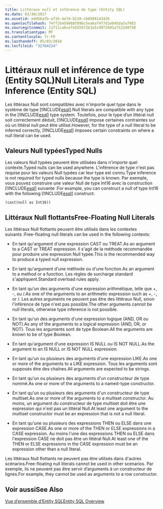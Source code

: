```yaml
---
title: Littéraux null et inférence de type (Entity SQL)
ms.date: 03/30/2017
ms.assetid: edd56afb-af1b-4e7d-b210-cb8998143426
ms.openlocfilehash: 74ff2b459488f896c5ea6af4f7d1e045da5a7983
ms.sourcegitcommit: 11f11ca6cefe555972b3a5c99729d1a7523d8f50
ms.translationtype: MT
ms.contentlocale: fr-FR
ms.lasthandoff: 05/03/2018
ms.locfileid: "32764214"
---
```

# <a name="null-literals-and-type-inference-entity-sql"></a><span data-ttu-id="71aef-102">Littéraux null et inférence de type (Entity SQL)</span><span class="sxs-lookup"><span data-stu-id="71aef-102">Null Literals and Type Inference (Entity SQL)</span></span>
<span data-ttu-id="71aef-103">Les littéraux Null sont compatibles avec n'importe quel type dans le système de type [!INCLUDE[esql](../../../../../../includes/esql-md.md)].</span><span class="sxs-lookup"><span data-stu-id="71aef-103">Null literals are compatible with any type in the [!INCLUDE[esql](../../../../../../includes/esql-md.md)] type system.</span></span> <span data-ttu-id="71aef-104">Toutefois, pour le type d’un littéral null soit correctement déduit, [!INCLUDE[esql](../../../../../../includes/esql-md.md)] impose certaines contraintes sur où un littéral null peut être utilisé.</span><span class="sxs-lookup"><span data-stu-id="71aef-104">However, for the type of a null literal to be inferred correctly, [!INCLUDE[esql](../../../../../../includes/esql-md.md)] imposes certain constraints on where a null literal can be used.</span></span>  
  
## <a name="typed-nulls"></a><span data-ttu-id="71aef-105">Valeurs Null typées</span><span class="sxs-lookup"><span data-stu-id="71aef-105">Typed Nulls</span></span>  
 <span data-ttu-id="71aef-106">Les valeurs Null typées peuvent être utilisées dans n'importe quel contexte.</span><span class="sxs-lookup"><span data-stu-id="71aef-106">Typed nulls can be used anywhere.</span></span> <span data-ttu-id="71aef-107">L'inférence de type n'est pas requise pour les valeurs Null typées car leur type est connu.</span><span class="sxs-lookup"><span data-stu-id="71aef-107">Type inference is not required for typed nulls because the type is known.</span></span> <span data-ttu-id="71aef-108">Par exemple, vous pouvez construire une valeur Null de type Int16 avec la construction [!INCLUDE[esql](../../../../../../includes/esql-md.md)] suivante :</span><span class="sxs-lookup"><span data-stu-id="71aef-108">For example, you can construct a null of type Int16 with the following [!INCLUDE[esql](../../../../../../includes/esql-md.md)] construct:</span></span>  
  
 `(cast(null as Int16))`  
  
## <a name="free-floating-null-literals"></a><span data-ttu-id="71aef-109">Littéraux Null flottants</span><span class="sxs-lookup"><span data-stu-id="71aef-109">Free-Floating Null Literals</span></span>  
 <span data-ttu-id="71aef-110">Les littéraux Null flottants peuvent être utilisés dans les contextes suivants :</span><span class="sxs-lookup"><span data-stu-id="71aef-110">Free-floating null literals can be used in the following contexts:</span></span>  
  
-   <span data-ttu-id="71aef-111">En tant qu'argument d'une expression CAST ou TREAT.</span><span class="sxs-lookup"><span data-stu-id="71aef-111">As an argument to a CAST or TREAT expression.</span></span> <span data-ttu-id="71aef-112">Il s'agit de la méthode recommandée pour produire une expression Null typée.</span><span class="sxs-lookup"><span data-stu-id="71aef-112">This is the recommended way to produce a typed null expression.</span></span>  
  
-   <span data-ttu-id="71aef-113">En tant qu'argument d'une méthode ou d'une fonction.</span><span class="sxs-lookup"><span data-stu-id="71aef-113">As an argument to a method or a function.</span></span> <span data-ttu-id="71aef-114">Les règles de surcharge standard s'appliquent.</span><span class="sxs-lookup"><span data-stu-id="71aef-114">Standard overload rules apply.</span></span>  
  
-   <span data-ttu-id="71aef-115">En tant qu'un des arguments d'une expression arithmétique, telle que +, -, ou /.</span><span class="sxs-lookup"><span data-stu-id="71aef-115">As one of the arguments to an arithmetic expression such as +, -, or /.</span></span> <span data-ttu-id="71aef-116">Les autres arguments ne peuvent pas être des littéraux Null, sinon l'inférence de type n'est pas possible.</span><span class="sxs-lookup"><span data-stu-id="71aef-116">The other arguments cannot be null literals, otherwise type inference is not possible.</span></span>  
  
-   <span data-ttu-id="71aef-117">En tant qu'un des arguments d'une expression logique (AND, OR ou NOT).</span><span class="sxs-lookup"><span data-stu-id="71aef-117">As any of the arguments to a logical expression (AND, OR, or NOT).</span></span> <span data-ttu-id="71aef-118">Tous les arguments sont de type Boolean.</span><span class="sxs-lookup"><span data-stu-id="71aef-118">All the arguments are known to be of type Boolean.</span></span>  
  
-   <span data-ttu-id="71aef-119">En tant qu'argument d'une expression IS NULL ou IS NOT NULL.</span><span class="sxs-lookup"><span data-stu-id="71aef-119">As the argument to an IS NULL or IS NOT NULL expression.</span></span>  
  
-   <span data-ttu-id="71aef-120">En tant qu'un ou plusieurs des arguments d'une expression LIKE.</span><span class="sxs-lookup"><span data-stu-id="71aef-120">As one or more of the arguments to a LIKE expression.</span></span> <span data-ttu-id="71aef-121">Tous les arguments sont supposés être des chaînes.</span><span class="sxs-lookup"><span data-stu-id="71aef-121">All arguments are expected to be strings.</span></span>  
  
-   <span data-ttu-id="71aef-122">En tant qu'un ou plusieurs des arguments d'un constructeur de type nommé.</span><span class="sxs-lookup"><span data-stu-id="71aef-122">As one or more of the arguments to a named-type constructor.</span></span>  
  
-   <span data-ttu-id="71aef-123">En tant qu'un ou plusieurs des arguments d'un constructeur de type multiset.</span><span class="sxs-lookup"><span data-stu-id="71aef-123">As one or more of the arguments to a multiset constructor.</span></span> <span data-ttu-id="71aef-124">Au moins, un argument du constructeur de type multiset doit être une expression qui n'est pas un littéral Null.</span><span class="sxs-lookup"><span data-stu-id="71aef-124">At least one argument to the multiset constructor must be an expression that is not a null literal.</span></span>  
  
-   <span data-ttu-id="71aef-125">En tant qu'une ou plusieurs des expressions THEN ou ELSE dans une expression CASE.</span><span class="sxs-lookup"><span data-stu-id="71aef-125">As one or more of the THEN or ELSE expressions in a CASE expression.</span></span> <span data-ttu-id="71aef-126">Au moins l'une des expressions THEN ou ELSE dans l'expression CASE ne doit pas être un littéral Null.</span><span class="sxs-lookup"><span data-stu-id="71aef-126">At least one of the THEN or ELSE expressions in the CASE expression must be an expression other than a null literal.</span></span>  
  
 <span data-ttu-id="71aef-127">Les littéraux Null flottants ne peuvent pas être utilisés dans d'autres scénarios.</span><span class="sxs-lookup"><span data-stu-id="71aef-127">Free-floating null literals cannot be used in other scenarios.</span></span> <span data-ttu-id="71aef-128">Par exemple, ils ne peuvent pas être servir d’arguments à un constructeur de lignes.</span><span class="sxs-lookup"><span data-stu-id="71aef-128">For example,  they cannot be used as arguments to a row constructor.</span></span>  
  
## <a name="see-also"></a><span data-ttu-id="71aef-129">Voir aussi</span><span class="sxs-lookup"><span data-stu-id="71aef-129">See Also</span></span>  
 [<span data-ttu-id="71aef-130">Vue d’ensemble d’Entity SQL</span><span class="sxs-lookup"><span data-stu-id="71aef-130">Entity SQL Overview</span></span>](../../../../../../docs/framework/data/adonet/ef/language-reference/entity-sql-overview.md)
